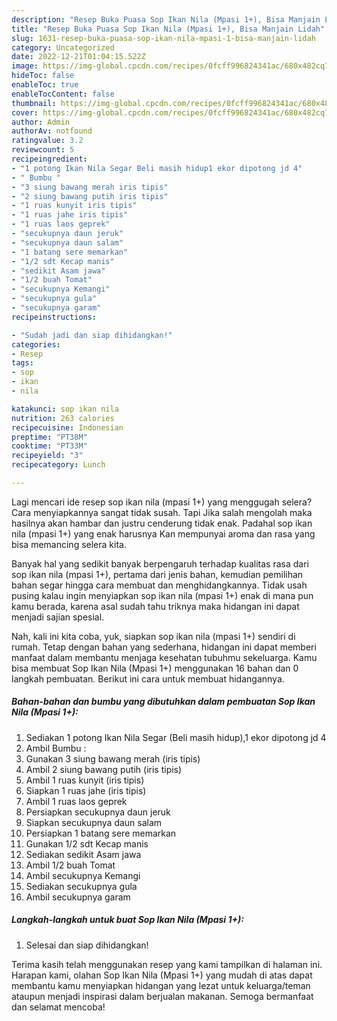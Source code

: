 ```yaml
---
description: "Resep Buka Puasa Sop Ikan Nila (Mpasi 1+), Bisa Manjain Lidah"
title: "Resep Buka Puasa Sop Ikan Nila (Mpasi 1+), Bisa Manjain Lidah"
slug: 1631-resep-buka-puasa-sop-ikan-nila-mpasi-1-bisa-manjain-lidah
category: Uncategorized
date: 2022-12-21T01:04:15.522Z
image: https://img-global.cpcdn.com/recipes/0fcff996824341ac/680x482cq70/sop-ikan-nila-mpasi-1-foto-resep-utama.jpg
hideToc: false
enableToc: true
enableTocContent: false
thumbnail: https://img-global.cpcdn.com/recipes/0fcff996824341ac/680x482cq70/sop-ikan-nila-mpasi-1-foto-resep-utama.jpg
cover: https://img-global.cpcdn.com/recipes/0fcff996824341ac/680x482cq70/sop-ikan-nila-mpasi-1-foto-resep-utama.jpg
author: Admin
authorAv: notfound
ratingvalue: 3.2
reviewcount: 5
recipeingredient:
- "1 potong Ikan Nila Segar Beli masih hidup1 ekor dipotong jd 4"
- " Bumbu "
- "3 siung bawang merah iris tipis"
- "2 siung bawang putih iris tipis"
- "1 ruas kunyit iris tipis"
- "1 ruas jahe iris tipis"
- "1 ruas laos geprek"
- "secukupnya daun jeruk"
- "secukupnya daun salam"
- "1 batang sere memarkan"
- "1/2 sdt Kecap manis"
- "sedikit Asam jawa"
- "1/2 buah Tomat"
- "secukupnya Kemangi"
- "secukupnya gula"
- "secukupnya garam"
recipeinstructions:

- "Sudah jadi dan siap dihidangkan!"
categories:
- Resep
tags:
- sop
- ikan
- nila

katakunci: sop ikan nila 
nutrition: 263 calories
recipecuisine: Indonesian
preptime: "PT38M"
cooktime: "PT33M"
recipeyield: "3"
recipecategory: Lunch

---
```



Lagi mencari ide resep sop ikan nila (mpasi 1+) yang menggugah selera? Cara menyiapkannya sangat tidak susah. Tapi Jika salah mengolah maka hasilnya akan hambar dan justru cenderung tidak enak. Padahal sop ikan nila (mpasi 1+) yang enak harusnya Kan mempunyai aroma dan rasa yang bisa memancing selera kita.




Banyak hal yang sedikit banyak berpengaruh terhadap kualitas rasa dari sop ikan nila (mpasi 1+), pertama dari jenis bahan, kemudian pemilihan bahan segar hingga cara membuat dan menghidangkannya. Tidak usah pusing kalau ingin menyiapkan sop ikan nila (mpasi 1+) enak di mana pun kamu berada, karena asal sudah tahu triknya maka hidangan ini dapat menjadi sajian spesial.


Nah, kali ini kita coba, yuk, siapkan sop ikan nila (mpasi 1+) sendiri di rumah. Tetap dengan bahan yang sederhana, hidangan ini dapat memberi manfaat dalam membantu menjaga kesehatan tubuhmu sekeluarga. Kamu bisa membuat Sop Ikan Nila (Mpasi 1+) menggunakan 16 bahan dan 0 langkah pembuatan. Berikut ini cara untuk membuat hidangannya.

<!--inarticleads1-->

##### Bahan-bahan dan bumbu yang dibutuhkan dalam pembuatan Sop Ikan Nila (Mpasi 1+):

1. Sediakan 1 potong Ikan Nila Segar (Beli masih hidup),1 ekor dipotong jd 4
1. Ambil  Bumbu :
1. Gunakan 3 siung bawang merah (iris tipis)
1. Ambil 2 siung bawang putih (iris tipis)
1. Ambil 1 ruas kunyit (iris tipis)
1. Siapkan 1 ruas jahe (iris tipis)
1. Ambil 1 ruas laos geprek
1. Persiapkan secukupnya daun jeruk
1. Siapkan secukupnya daun salam
1. Persiapkan 1 batang sere memarkan
1. Gunakan 1/2 sdt Kecap manis
1. Sediakan sedikit Asam jawa
1. Ambil 1/2 buah Tomat
1. Ambil secukupnya Kemangi
1. Sediakan secukupnya gula
1. Ambil secukupnya garam




<!--inarticleads2-->

##### Langkah-langkah untuk buat Sop Ikan Nila (Mpasi 1+):


1. Selesai dan siap dihidangkan!



Terima kasih telah menggunakan resep yang kami tampilkan di halaman ini. Harapan kami, olahan Sop Ikan Nila (Mpasi 1+) yang mudah di atas dapat membantu kamu menyiapkan hidangan yang lezat untuk keluarga/teman ataupun menjadi inspirasi dalam berjualan makanan. Semoga bermanfaat dan selamat mencoba!
